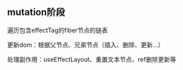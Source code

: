 ## mutation阶段

遍历包含effectTag的fiber节点的链表

更新dom：根据父节点、兄弟节点（插入、删除、更新...）

处理副作用：useEffectLayout、重置文本节点、ref删除更新等

